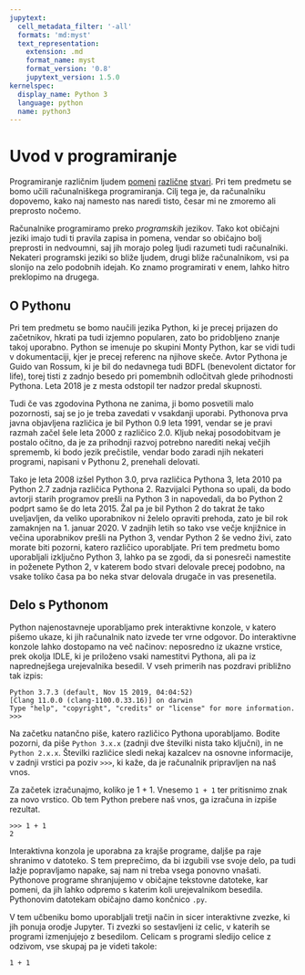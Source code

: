 ```yaml
---
jupytext:
  cell_metadata_filter: '-all'
  formats: 'md:myst'
  text_representation:
    extension: .md
    format_name: myst
    format_version: '0.8'
    jupytext_version: 1.5.0
kernelspec:
  display_name: Python 3
  language: python
  name: python3
---
```


# Uvod v programiranje

Programiranje različnim ljudem [pomeni](https://sl.wikipedia.org/wiki/Nevrolingvistično_programiranje) [različne](https://sl.wikipedia.org/wiki/Linearno_programiranje) [stvari](https://en.wikipedia.org/wiki/Broadcast_programming). Pri tem predmetu se bomo učili računalniškega programiranja. Cilj tega je, da računalniku dopovemo, kako naj namesto nas naredi tisto, česar mi ne zmoremo ali preprosto nočemo.

Računalnike programiramo preko _programskih_ jezikov. Tako kot običajni jeziki imajo tudi ti pravila zapisa in pomena, vendar so običajno bolj preprosti in nedvoumni, saj jih morajo poleg ljudi razumeti tudi računalniki. Nekateri programski jeziki so bliže ljudem, drugi bliže računalnikom, vsi pa slonijo na zelo podobnih idejah. Ko znamo programirati v enem, lahko hitro preklopimo na drugega.

## O Pythonu

Pri tem predmetu se bomo naučili jezika Python, ki je precej prijazen do začetnikov, hkrati pa tudi izjemno popularen, zato bo pridobljeno znanje takoj uporabno. Python se imenuje po skupini Monty Python, kar se vidi tudi v dokumentaciji, kjer je precej referenc na njihove skeče. Avtor Pythona je Guido van Rossum, ki je bil do nedavnega tudi BDFL (benevolent dictator for life), torej tisti z zadnjo besedo pri pomembnih odločitvah glede prihodnosti Pythona. Leta 2018 je z mesta odstopil ter nadzor predal skupnosti.

Tudi če vas zgodovina Pythona ne zanima, ji bomo posvetili malo pozornosti, saj se jo je treba zavedati v vsakdanji uporabi. Pythonova prva javna objavljena različica je bil Python 0.9 leta 1991, vendar se je pravi razmah začel šele leta 2000 z različico 2.0\. Kljub nekaj posodobitvam je postalo očitno, da je za prihodnji razvoj potrebno narediti nekaj večjih sprememb, ki bodo jezik prečistile, vendar bodo zaradi njih nekateri programi, napisani v Pythonu 2, prenehali delovati.

Tako je leta 2008 izšel Python 3.0, prva različica Pythona 3, leta 2010 pa Python 2.7 zadnja različica Pythona 2\. Razvijalci Pythona so upali, da bodo avtorji starih programov prešli na Python 3 in napovedali, da bo Python 2 podprt samo še do leta 2015\. Žal pa je bil Python 2 do takrat že tako uveljavljen, da veliko uporabnikov ni želelo opraviti prehoda, zato je bil rok zamaknjen na 1\. januar 2020\. V zadnjih letih so tako vse večje knjižnice in večina uporabnikov prešli na Python 3, vendar Python 2 še vedno živi, zato morate biti pozorni, katero različico uporabljate. Pri tem predmetu bomo uporabljali izključno Python 3, lahko pa se zgodi, da si ponesreči namestite in poženete Python 2, v katerem bodo stvari delovale precej podobno, na vsake toliko časa pa bo neka stvar delovala drugače in vas presenetila.

## Delo s Pythonom

Python najenostavneje uporabljamo prek interaktivne konzole, v katero pišemo ukaze, ki jih računalnik nato izvede ter vrne odgovor. Do interaktivne konzole lahko dostopamo na več načinov: neposredno iz ukazne vrstice, prek okolja IDLE, ki je priloženo vsaki namestitvi Pythona, ali pa iz naprednejšega urejevalnika besedil. V vseh primerih nas pozdravi približno tak izpis:

```
Python 3.7.3 (default, Nov 15 2019, 04:04:52) 
[Clang 11.0.0 (clang-1100.0.33.16)] on darwin
Type "help", "copyright", "credits" or "license" for more information.
>>>
```

Na začetku natančno piše, katero različico Pythona uporabljamo. Bodite pozorni, da piše `Python 3.x.x` (zadnji dve številki nista tako ključni), in ne `Python 2.x.x`. Številki različice sledi nekaj kazalcev na osnovne informacije, v zadnji vrstici pa poziv `>>>`, ki kaže, da je računalnik pripravljen na naš vnos.

Za začetek izračunajmo, koliko je 1 + 1\. Vnesemo `1 + 1` ter pritisnimo znak za novo vrstico. Ob tem Python prebere naš vnos, ga izračuna in izpiše rezultat.

```
>>> 1 + 1
2
```

Interaktivna konzola je uporabna za krajše programe, daljše pa raje shranimo v datoteko. S tem preprečimo, da bi izgubili vse svoje delo, pa tudi lažje popravljamo napake, saj nam ni treba vsega ponovno vnašati. Pythonove programe shranjujemo v običajne tekstovne datoteke, kar pomeni, da jih lahko odpremo s katerim koli urejevalnikom besedila. Pythonovim datotekam običajno damo končnico `.py`.

V tem učbeniku bomo uporabljali tretji način in sicer interaktivne zvezke, ki jih ponuja orodje Jupyter. Ti zvezki so sestavljeni iz celic, v katerih se programi izmenjujejo z besedilom. Celicam s programi sledijo celice z odzivom, vse skupaj pa je videti takole:

```{code-cell}
1 + 1
```
